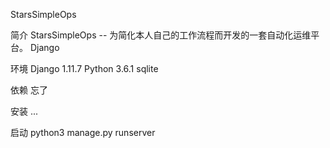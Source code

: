 StarsSimpleOps


简介
StarsSimpleOps -- 为简化本人自己的工作流程而开发的一套自动化运维平台。
Django

环境
Django 1.11.7
Python 3.6.1
sqlite

依赖
忘了

安装
...

启动
python3 manage.py runserver

